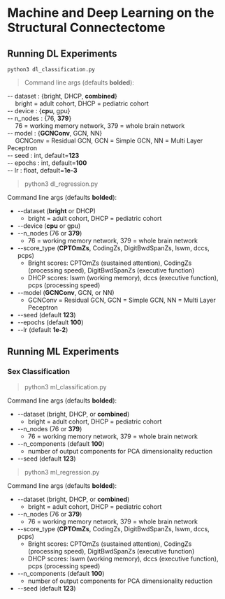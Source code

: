 # Machine and Deep Learning on the Structural Connectectome

## Running DL Experiments
```console
python3 dl_classification.py
```

> Command line args (defaults **bolded**):  

-- dataset : {bright, DHCP, **combined**}  
&emsp; bright = adult cohort, DHCP = pediatric cohort  
-- device : {**cpu**, gpu}  
-- n_nodes : {76, **379**}  
&emsp; 76 = working memory network, 379 = whole brain network  
-- model : {**GCNConv**, GCN, NN}  
&emsp; GCNConv = Residual GCN, GCN = Simple GCN, NN = Multi Layer Peceptron  
-- seed : int, default=**123**  
-- epochs : int, default=**100**  
-- lr : float, default=**1e-3**

> python3 dl_regression.py

Command line args (defaults **bolded**):
- --dataset (**bright** or DHCP)
   - bright = adult cohort, DHCP = pediatric cohort 
- --device (**cpu** or gpu)
- --n_nodes (76 or **379**)
   - 76 = working memory network, 379 = whole brain network
- --score_type (**CPTOmZs**, CodingZs, DigitBwdSpanZs, lswm, dccs, pcps)
   - Bright scores: CPTOmZs (sustained attention), CodingZs (processing speed), DigitBwdSpanZs (executive function)
   - DHCP scores: lswm (working memory), dccs (executive function), pcps (processing speed)
- --model (**GCNConv**, GCN, or NN)
   - GCNConv = Residual GCN, GCN = Simple GCN, NN = Multi Layer Peceptron
- --seed (default **123**)
- --epochs (default **100**)
- --lr (default **1e-2**)


## Running ML Experiments
### Sex Classification
> python3 ml_classification.py

Command line args (defaults **bolded**):
- --dataset (bright, DHCP, or **combined**)
   - bright = adult cohort, DHCP = pediatric cohort
- --n_nodes (76 or **379**)
   - 76 = working memory network, 379 = whole brain network
- --n_components (default **100**)
   - number of output components for PCA dimensionality reduction
- --seed (default **123**)

> python3 ml_regression.py

Command line args (defaults **bolded**):
- --dataset (bright, DHCP, or **combined**)
   - bright = adult cohort, DHCP = pediatric cohort
- --n_nodes (76 or **379**)
   - 76 = working memory network, 379 = whole brain network
- --score_type (**CPTOmZs**, CodingZs, DigitBwdSpanZs, lswm, dccs, pcps)
   - Bright scores: CPTOmZs (sustained attention), CodingZs (processing speed), DigitBwdSpanZs (executive function)
   - DHCP scores: lswm (working memory), dccs (executive function), pcps (processing speed)
- --n_components (default **100**)
   - number of output components for PCA dimensionality reduction
- --seed (default **123**)
